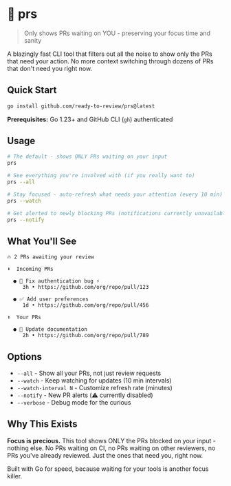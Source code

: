 # 🚀 prs

> Only shows PRs waiting on YOU - preserving your focus time and sanity

A blazingly fast CLI tool that filters out all the noise to show only the PRs that need your action. No more context switching through dozens of PRs that don't need you right now.

## Quick Start

```bash
go install github.com/ready-to-review/prs@latest
```

**Prerequisites:** Go 1.23+ and GitHub CLI (`gh`) authenticated

## Usage

```bash
# The default - shows ONLY PRs waiting on your input
prs

# See everything you're involved with (if you really want to)
prs --all

# Stay focused - auto-refresh what needs your attention (every 10 min)
prs --watch

# Get alerted to newly blocking PRs (notifications currently unavailable)
prs --notify
```

## What You'll See

```
🔥 2 PRs awaiting your review

⬇️  Incoming PRs

  ● 🚧 Fix authentication bug ⚡
     3h • https://github.com/org/repo/pull/123

  ● ✅ Add user preferences
     1d • https://github.com/org/repo/pull/456

⬆️  Your PRs

  ● 📝 Update documentation
     2h • https://github.com/org/repo/pull/789
```

## Options

- `--all` - Show all your PRs, not just review requests
- `--watch` - Keep watching for updates (10 min intervals)
- `--watch-interval N` - Customize refresh rate (minutes)
- `--notify` - New PR alerts (⚠️ currently disabled)
- `--verbose` - Debug mode for the curious

## Why This Exists

**Focus is precious.** This tool shows ONLY the PRs blocked on your input - nothing else. No PRs waiting on CI, no PRs waiting on other reviewers, no PRs you've already reviewed. Just the ones that need you, right now.

Built with Go for speed, because waiting for your tools is another focus killer.
